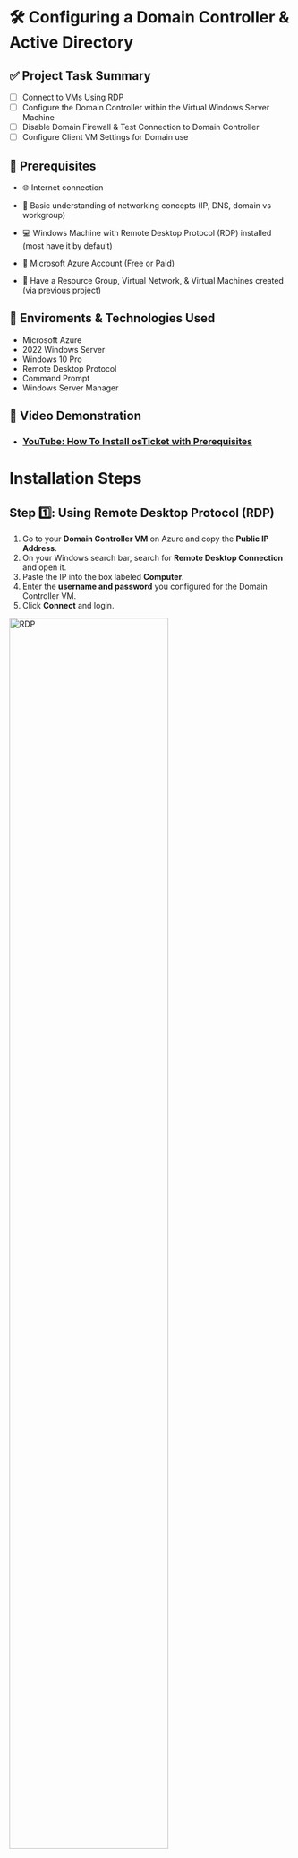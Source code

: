 <h1> 🛠️ Configuring a Domain Controller & Active Directory </h1>

## ✅ Project Task Summary

- [ ] Connect to VMs Using RDP
- [ ] Configure the Domain Controller within the Virtual Windows Server Machine
- [ ] Disable Domain Firewall & Test Connection to Domain Controller
- [ ] Configure Client VM Settings for Domain use

## 📌 Prerequisites
- 🌐 Internet connection

- 🧠 Basic understanding of networking concepts (IP, DNS, domain vs workgroup)

- 💻 Windows Machine with Remote Desktop Protocol (RDP) installed (most have it by default)

- 🔐 Microsoft Azure Account (Free or Paid)

- 🔧 Have a Resource Group, Virtual Network, & Virtual Machines created (via previous project) 
    
## 🔗 Enviroments & Technologies Used 
-  Microsoft Azure
-  2022 Windows Server
-  Windows 10 Pro
-  Remote Desktop Protocol
-  Command Prompt
-  Windows Server Manager

  ## 🎥 Video Demonstration

- ### [YouTube: How To Install osTicket with Prerequisites](https://www.youtube.com)

<h1> Installation Steps </h1>

## Step 1️⃣: Using Remote Desktop Protocol (RDP)

1. Go to your **Domain Controller VM** on Azure and copy the **Public IP Address**.
2. On your Windows search bar, search for **Remote Desktop Connection** and open it.
3. Paste the IP into the box labeled **Computer**.
4. Enter the **username and password** you configured for the Domain Controller VM.
5. Click **Connect** and login.

<p>
<img src="https://imgur.com/hE04qpk.png" height="75%" width="75%" alt="RDP">
</p>

<br>
<br>
<br>

## Step 2️⃣: Configuring the Domain Controller (DC)

1. On the DC VM, open **Server Manager**.
2. Click **Add Roles & Features** > Next > Next > Next.
3. Select **Active Directory Domain Services**, click Next until you reach **Install**.
4. Check **Restart destination server automatically** and click **Install**.
5. After installation, click the **flag icon** in Server Manager > **Promote this server to a domain controller**.
6. Choose **Add a new forest** and create a domain (e.g., mydomain.com), then click Next.
7. For the **Directory Services Restore Mode (DSRM)** password, set anything strong or easy if for testing purposes.
8. Uncheck **Create DNS delegation** when prompted.
9. Continue through the wizard and click **Install**.
10. Once the server restarts, log in via **domain credentials**: domain\Username. (eg. mydomain.com\admin123)
 
<p>
<img src="https://imgur.com/HyyWl3h.png" height="85%" width="85%" alt="Server Manager">
</p>

<br>
<br>
<br>

## Step 3️⃣: Disable Firewall on DC (for testing/ping)

1. Open Run in Windows search, type wf.msc, and press Enter.
2. Click **Windows Firewall Properties** (top of the left panel).
3. For **Domain, Private, and Public Profiles**, set **Firewall State** to **Off**.
4. Click **Apply** and **OK**.

<p>
<img src="https://imgur.com/Nl9jiWR.png" height="80%" width="80%" alt="Firewall">
</p>

<br>
<br>
<br>

## Step 4️⃣: Test Connection from Client VM

1. RDP into your **Client VM**. (We are not using domain login yet)
2. Open **PowerShell** and run:  
   ping <DC_Private_IP>
3. Run:  
   ipconfig /all
4. To confirm it’s using the DC’s DNS and connected properly, look for "DNS Server", it should be linked to the DC's private IP


<p>
<img src="https://imgur.com/nx5nKxs.png" height="40%" width="70%" alt="Command Prompt">
</p>

<br>
<br>

## Step 5️⃣: Join Client VM to Domain

1. Log into the **Client VM** as the local Administrator.
2. Open **System Properties** (type 'Run' then sysdm.cpl).
3. Click **Change**, select **Domain**, and enter the domain name you set earlier (e.g., mydomain.com).
4. When prompted, enter **Domain Admin credentials** (the ones set during DC configuration).
5. After confirmation, **restart the Client VM**.
6. On reboot, log in using mydomain.com\YourUser.

<p>
<img src="https://imgur.com/EKHU4I2.png" height="80%" width="80%" alt="Joining Domain via Client VM">
</p>

<br>
<br>
<br>

## Step 6️⃣: Allow Domain Users to Use RDP

1. Reconnect to the **Client VM** using the **DC admin account**.
2. Open **System Properties** (type 'Run' then sysdm.cpl)
3. Under **Remote**, click **Select Users** then **Add**
4. Type **domain users** 
5. Apply and save changes.
   
<p>
<img src="https://imgur.com/NMBAGxU.png" height="80%" width="80%" alt="Adjusting GP">
</p>
